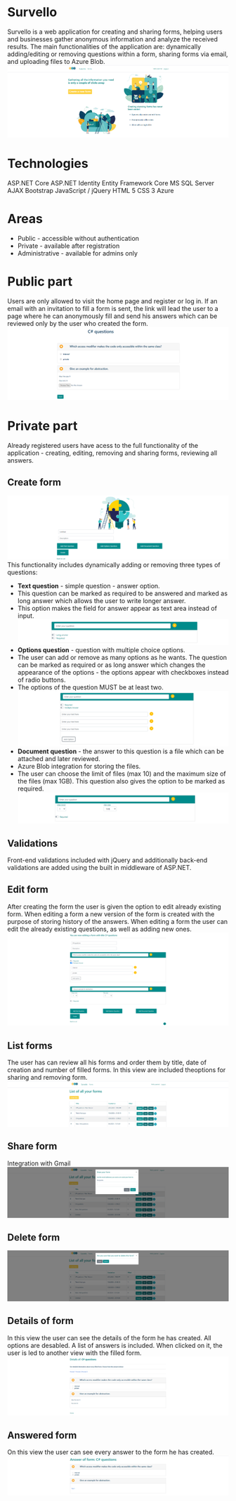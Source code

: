 # Survello

Survello is a web application for creating and sharing forms, helping users and businesses gather anonymous information and analyze the received results. The main functionalities of the application are: dynamically adding/editing or removing questions within a form, sharing forms via email, and uploading files to Azure Blob.
![Important](Images/Home_page.png)

# Technologies

ASP.NET Core
ASP.NET Identity
Entity Framework Core
MS SQL Server
AJAX
Bootstrap
JavaScript / jQuery
HTML 5
CSS 3
Azure

# Areas
- Public - accessible without authentication
- Private - available after registration
- Administrative - available for admins only

# Public part
Users are only allowed to visit the home page and register or log in.
If an email with an invitation to fill a form is sent, the link will lead the user to a page where he can anonymously fill and send his answers which can be reviewed only by the user who created the form.
![Important](Images/Answer_form.png)

# Private part
Already registered users have acess to the full functionality of the application - creating, editing, removing and sharing forms, reviewing all answers.
## Create form
![Important](Images/Create_form.png)
This functionality includes dynamically adding or removing three types of questions:
- **Text question** - simple question - answer option.
- This question can be marked as required to be answered and marked as long answer which allows the user to write longer answer. 
- This option makes the field for answer appear as text area instead of input.
![Important](Images/Text_question.png)
- **Options question** - question with multiple choice options. 
- The user can add or remove as many options as he wants. The question can be marked as required or as long answer which changes the appearance of the options - the options appear with checkboxes instead of radio buttons.
- The options of the question MUST be at least two.
![Important](Images/Options_question.png)
- **Document question** - the answer to this question is a file which can be attached and later reviewed.
- Azure Blob integration for storing the files.
- The user can choose the limit of files (max 10) and the maximum size of the files (max 1GB). This question also gives the option to be marked as required.
![Important](Images/Document_question.png)

## Validations 
Front-end validations included with jQuery and additionally back-end validations are added using the built in middleware of ASP.NET.

## Edit form
After creating the form the user is given the option to edit already existing form. When editing a form a new version of the form is created with the purpose of storing history of the answers.
When editing a form the user can edit the already existing questions, as well as adding new ones.
![Important](Images/Edit_form.png)

## List forms
The user has can review all his forms and order them by title, date of creation and number of filled forms. In this view are included theoptions for sharing and removing form.
![Important](Images/List_forms.png)
## Share form
Integration with Gmail
![Important](Images/Share_form.png)
## Delete form
![Important](Images/Delete_form.png)
## Details of form
In this view the user can see the details of the form he has created. All options are desabled. A list of answers is included. When clicked on it, the user is led to another view with the filled form.
![Important](Images/Details_form.png)
## Answered form
On this view the user can see every answer to the form he has created. 
![Important](Images/Answered_form.png)

